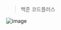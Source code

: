 >백준 코드플러스

![image](https://user-images.githubusercontent.com/108928206/179649039-e183debd-3243-4249-bfcb-61275a876e5c.png)
